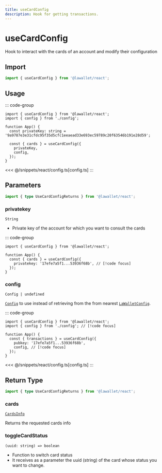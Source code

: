 ```yaml
---
title: useCardConfig
description: Hook for getting transactions.
---
```


# useCardConfig

Hook to interact with the cards of an account and modify their configuration

## Import

```ts
import { useCardConfig } from '@lawallet/react';
```

## Usage

::: code-group

```tsx [index.tsx]
import { useCardConfig } from '@lawallet/react';
import { config } from './config';

function App() {
  const privateKey: string = '9a9787e3e31cfdc95f35d5cfc1eeaead33e693ec59789c20f63546b191e28d59';

  const { cards } = useCardConfig({
    privateKey,
    config,
  });
}
```

<<< @/snippets/react/config.ts[config.ts]
:::

## Parameters

```ts
import { type UseCardConfigReturns } from '@lawallet/react';
```

### privatekey

`String`

- Private key of the account for which you want to consult the cards

::: code-group

```tsx [index.tsx]
import { useCardConfig } from '@lawallet/react';

function App() {
  const { cards } = useCardConfig({
    privatekey: '17efe7a5f1...53936f68b', // [!code focus]
  });
}
```

### config

`Config | undefined`

[`Config`](/react/api/createConfig#config) to use instead of retrieving from the from nearest [`LaWalletConfig`](/react/api/LaWalletConfig).

::: code-group

```tsx [index.tsx]
import { useCardConfig } from '@lawallet/react';
import { config } from './config'; // [!code focus]

function App() {
  const { transactions } = useCardConfig({
    pubkey: '17efe7a5f1...53936f68b',
    config, // [!code focus]
  });
}
```

<<< @/snippets/react/config.ts[config.ts]
:::

## Return Type

```ts
import { type UseCardConfigReturns } from '@lawallet/react';
```

### cards

[`CardsInfo`](/react/api/glossary/types#cardsinfo)

Returns the requested cards info

### toggleCardStatus

`(uuid: string) => boolean`

- Function to switch card status
- It receives as a parameter the uuid (string) of the card whose status you want to change.
